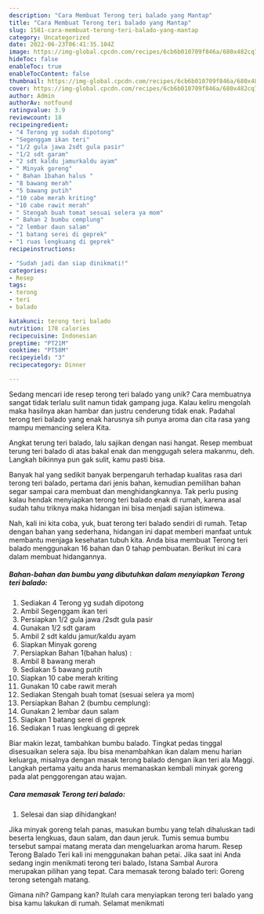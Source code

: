 ```yaml
---
description: "Cara Membuat Terong teri balado yang Mantap"
title: "Cara Membuat Terong teri balado yang Mantap"
slug: 1581-cara-membuat-terong-teri-balado-yang-mantap
category: Uncategorized
date: 2022-06-23T06:41:35.104Z
image: https://img-global.cpcdn.com/recipes/6cb6b010709f846a/680x482cq70/terong-teri-balado-foto-resep-utama.jpg
hideToc: false
enableToc: true
enableTocContent: false
thumbnail: https://img-global.cpcdn.com/recipes/6cb6b010709f846a/680x482cq70/terong-teri-balado-foto-resep-utama.jpg
cover: https://img-global.cpcdn.com/recipes/6cb6b010709f846a/680x482cq70/terong-teri-balado-foto-resep-utama.jpg
author: Admin
authorAv: notfound
ratingvalue: 3.9
reviewcount: 18
recipeingredient:
- "4 Terong yg sudah dipotong"
- "Segenggam ikan teri"
- "1/2 gula jawa 2sdt gula pasir"
- "1/2 sdt garam"
- "2 sdt kaldu jamurkaldu ayam"
- " Minyak goreng"
- " Bahan 1bahan halus "
- "8 bawang merah"
- "5 bawang putih"
- "10 cabe merah kriting"
- "10 cabe rawit merah"
- " Stengah buah tomat sesuai selera ya mom"
- " Bahan 2 bumbu cemplung"
- "2 lembar daun salam"
- "1 batang serei di geprek"
- "1 ruas lengkuang di geprek"
recipeinstructions:

- "Sudah jadi dan siap dinikmati!"
categories:
- Resep
tags:
- terong
- teri
- balado

katakunci: terong teri balado 
nutrition: 178 calories
recipecuisine: Indonesian
preptime: "PT21M"
cooktime: "PT58M"
recipeyield: "3"
recipecategory: Dinner

---
```





Sedang mencari ide resep terong teri balado yang unik? Cara membuatnya sangat tidak terlalu sulit namun tidak gampang juga. Kalau keliru mengolah maka hasilnya akan hambar dan justru cenderung tidak enak. Padahal terong teri balado yang enak harusnya sih punya aroma dan cita rasa yang mampu memancing selera Kita.





Angkat terung teri balado, lalu sajikan dengan nasi hangat. Resep membuat terung teri balado di atas bakal enak dan menggugah selera makanmu, deh. Langkah bikinnya pun gak sulit, kamu pasti bisa.

Banyak hal yang sedikit banyak berpengaruh terhadap kualitas rasa dari terong teri balado, pertama dari jenis bahan, kemudian pemilihan bahan segar sampai cara membuat dan menghidangkannya. Tak perlu pusing kalau hendak menyiapkan terong teri balado enak di rumah, karena asal sudah tahu triknya maka hidangan ini bisa menjadi sajian istimewa.






Nah, kali ini kita coba, yuk, buat terong teri balado sendiri di rumah. Tetap dengan bahan yang sederhana, hidangan ini dapat memberi manfaat untuk membantu menjaga kesehatan tubuh kita. Anda bisa membuat Terong teri balado menggunakan 16 bahan dan 0 tahap pembuatan. Berikut ini cara dalam membuat hidangannya.

<!--inarticleads1-->

##### Bahan-bahan dan bumbu yang dibutuhkan dalam menyiapkan Terong teri balado:

1. Sediakan 4 Terong yg sudah dipotong
1. Ambil Segenggam ikan teri
1. Persiapkan 1/2 gula jawa /2sdt gula pasir
1. Gunakan 1/2 sdt garam
1. Ambil 2 sdt kaldu jamur/kaldu ayam
1. Siapkan  Minyak goreng
1. Persiapkan  Bahan 1(bahan halus) :
1. Ambil 8 bawang merah
1. Sediakan 5 bawang putih
1. Siapkan 10 cabe merah kriting
1. Gunakan 10 cabe rawit merah
1. Sediakan  Stengah buah tomat (sesuai selera ya mom)
1. Persiapkan  Bahan 2 (bumbu cemplung):
1. Gunakan 2 lembar daun salam
1. Siapkan 1 batang serei di geprek
1. Sediakan 1 ruas lengkuang di geprek


Biar makin lezat, tambahkan bumbu balado. Tingkat pedas tinggal disesuaikan selera saja. Ibu bisa menambahkan ikan dalam menu harian keluarga, misalnya dengan masak terong balado dengan ikan teri ala Maggi. Langkah pertama yaitu anda harus memanaskan kembali minyak goreng pada alat penggorengan atau wajan. 

<!--inarticleads2-->

##### Cara memasak Terong teri balado:


1. Selesai dan siap dihidangkan!

Jika minyak goreng telah panas, masukan bumbu yang telah dihaluskan tadi beserta lengkuas, daun salam, dan daun jeruk. Tumis semua bumbu tersebut sampai matang merata dan mengeluarkan aroma harum. Resep Terong Balado Teri kali ini menggunakan bahan petai. Jika saat ini Anda sedang ingin menikmati terong teri balado, Istana Sambal Aurora merupakan pilihan yang tepat. Cara memasak terong balado teri: Goreng terong setengah matang. 

Gimana nih? Gampang kan? Itulah cara menyiapkan terong teri balado yang bisa kamu lakukan di rumah. Selamat menikmati
